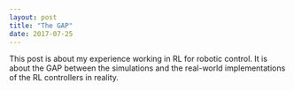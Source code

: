 ```yaml
---
layout: post
title: "The GAP"
date: 2017-07-25
---
```


This post is about my experience working in RL for robotic control.
It is about the GAP between the simulations and the real-world implementations of the RL controllers in reality.

